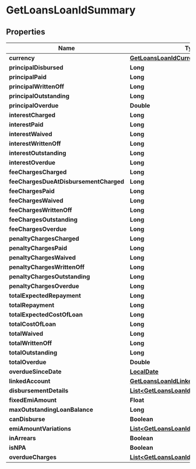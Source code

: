 # GetLoansLoanIdSummary

## Properties
Name | Type | Description | Notes
------------ | ------------- | ------------- | -------------
**currency** | [**GetLoansLoanIdCurrency**](GetLoansLoanIdCurrency.md) |  |  [optional]
**principalDisbursed** | **Long** |  |  [optional]
**principalPaid** | **Long** |  |  [optional]
**principalWrittenOff** | **Long** |  |  [optional]
**principalOutstanding** | **Long** |  |  [optional]
**principalOverdue** | **Double** |  |  [optional]
**interestCharged** | **Long** |  |  [optional]
**interestPaid** | **Long** |  |  [optional]
**interestWaived** | **Long** |  |  [optional]
**interestWrittenOff** | **Long** |  |  [optional]
**interestOutstanding** | **Long** |  |  [optional]
**interestOverdue** | **Long** |  |  [optional]
**feeChargesCharged** | **Long** |  |  [optional]
**feeChargesDueAtDisbursementCharged** | **Long** |  |  [optional]
**feeChargesPaid** | **Long** |  |  [optional]
**feeChargesWaived** | **Long** |  |  [optional]
**feeChargesWrittenOff** | **Long** |  |  [optional]
**feeChargesOutstanding** | **Long** |  |  [optional]
**feeChargesOverdue** | **Long** |  |  [optional]
**penaltyChargesCharged** | **Long** |  |  [optional]
**penaltyChargesPaid** | **Long** |  |  [optional]
**penaltyChargesWaived** | **Long** |  |  [optional]
**penaltyChargesWrittenOff** | **Long** |  |  [optional]
**penaltyChargesOutstanding** | **Long** |  |  [optional]
**penaltyChargesOverdue** | **Long** |  |  [optional]
**totalExpectedRepayment** | **Long** |  |  [optional]
**totalRepayment** | **Long** |  |  [optional]
**totalExpectedCostOfLoan** | **Long** |  |  [optional]
**totalCostOfLoan** | **Long** |  |  [optional]
**totalWaived** | **Long** |  |  [optional]
**totalWrittenOff** | **Long** |  |  [optional]
**totalOutstanding** | **Long** |  |  [optional]
**totalOverdue** | **Double** |  |  [optional]
**overdueSinceDate** | [**LocalDate**](LocalDate.md) |  |  [optional]
**linkedAccount** | [**GetLoansLoanIdLinkedAccount**](GetLoansLoanIdLinkedAccount.md) |  |  [optional]
**disbursementDetails** | [**List&lt;GetLoansLoanIdDisbursementDetails&gt;**](GetLoansLoanIdDisbursementDetails.md) |  |  [optional]
**fixedEmiAmount** | **Float** |  |  [optional]
**maxOutstandingLoanBalance** | **Long** |  |  [optional]
**canDisburse** | **Boolean** |  |  [optional]
**emiAmountVariations** | [**List&lt;GetLoansLoanIdEmiVariations&gt;**](GetLoansLoanIdEmiVariations.md) |  |  [optional]
**inArrears** | **Boolean** |  |  [optional]
**isNPA** | **Boolean** |  |  [optional]
**overdueCharges** | [**List&lt;GetLoansLoanIdOverdueCharges&gt;**](GetLoansLoanIdOverdueCharges.md) |  |  [optional]
